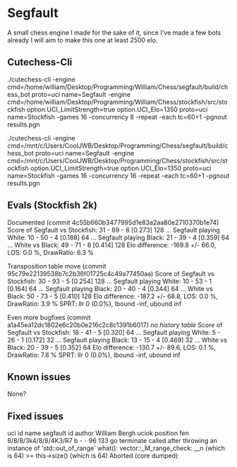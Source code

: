 # Segfault

A small chess engine I made for the sake of it, since I've made a few bots already I will aim to make this one at least 2500 elo.

## Cutechess-Cli
./cutechess-cli -engine cmd=/home/william/Desktop/Programming/William/Chess/segfault/build/chess_bot proto=uci name=Segfault -engine cmd=/home/william/Desktop/Programming/William/Chess/stockfish/src/stockfish option.UCI_LimitStrength=true option.UCI_Elo=1350 proto=uci name=Stockfish -games 16 -concurrency 8 -repeat -each tc=60+1 -pgnout results.pgn

./cutechess-cli -engine cmd=/mnt/c/Users/CoolJWB/Desktop/Programming/Chess/segfault/build/chess_bot proto=uci name=Segfault -engine cmd=/mnt/c/Users/CoolJWB/Desktop/Programming/Chess/stockfish/src/stockfish option.UCI_LimitStrength=true option.UCI_Elo=1350 proto=uci name=Stockfish -games 16 -concurrency 16 -repeat -each tc=60+1 -pgnout results.pgn


## Evals (Stockfish 2k)
Documented (commit 4c55b660b3477995d1e83a2aa80e2710370b1e74)
Score of Segfault vs Stockfish: 31 - 89 - 8  [0.273] 128
...      Segfault playing White: 10 - 50 - 4  [0.188] 64
...      Segfault playing Black: 21 - 39 - 4  [0.359] 64
...      White vs Black: 49 - 71 - 8  [0.414] 128
Elo difference: -169.8 +/- 66.0, LOS: 0.0 %, DrawRatio: 6.3 %

Transposition table move (commit 95c79e22139538b7c2b36f01725c4c49a77450aa)
Score of Segfault vs Stockfish: 30 - 93 - 5  [0.254] 128
...      Segfault playing White: 10 - 53 - 1  [0.164] 64
...      Segfault playing Black: 20 - 40 - 4  [0.344] 64
...      White vs Black: 50 - 73 - 5  [0.410] 128
Elo difference: -187.2 +/- 68.8, LOS: 0.0 %, DrawRatio: 3.9 %
SPRT: llr 0 (0.0%), lbound -inf, ubound inf

Even more bugfixes (commit a1a45ea12dc1802e6c20b0e216c2c8c1391b6017)
<i>no history table</i>
Score of Segfault vs Stockfish: 18 - 41 - 5  [0.320] 64
...      Segfault playing White: 5 - 26 - 1  [0.172] 32
...      Segfault playing Black: 13 - 15 - 4  [0.469] 32
...      White vs Black: 20 - 39 - 5  [0.352] 64
Elo difference: -130.7 +/- 89.6, LOS: 0.1 %, DrawRatio: 7.8 %
SPRT: llr 0 (0.0%), lbound -inf, ubound inf

## Known issues
None?

## Fixed issues
uci
id name segfault
id author William Bergh
uciok
position fen 8/8/8/3k4/8/8/4K3/R7 b - - 96 133
go
terminate called after throwing an instance of 'std::out_of_range'
  what():  vector::_M_range_check: __n (which is 64) >= this->size() (which is 64)
Aborted (core dumped)